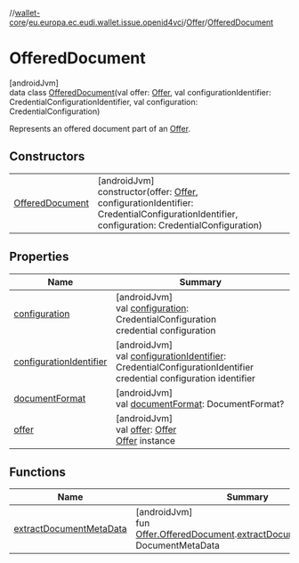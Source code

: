 //[wallet-core](../../../../index.md)/[eu.europa.ec.eudi.wallet.issue.openid4vci](../../index.md)/[Offer](../index.md)/[OfferedDocument](index.md)

# OfferedDocument

[androidJvm]\
data class [OfferedDocument](index.md)(val offer: [Offer](../index.md), val configurationIdentifier: CredentialConfigurationIdentifier, val configuration: CredentialConfiguration)

Represents an offered document part of an [Offer](../index.md).

## Constructors

| | |
|---|---|
| [OfferedDocument](-offered-document.md) | [androidJvm]<br>constructor(offer: [Offer](../index.md), configurationIdentifier: CredentialConfigurationIdentifier, configuration: CredentialConfiguration) |

## Properties

| Name | Summary |
|---|---|
| [configuration](configuration.md) | [androidJvm]<br>val [configuration](configuration.md): CredentialConfiguration<br>credential configuration |
| [configurationIdentifier](configuration-identifier.md) | [androidJvm]<br>val [configurationIdentifier](configuration-identifier.md): CredentialConfigurationIdentifier<br>credential configuration identifier |
| [documentFormat](document-format.md) | [androidJvm]<br>val [documentFormat](document-format.md): DocumentFormat? |
| [offer](offer.md) | [androidJvm]<br>val [offer](offer.md): [Offer](../index.md)<br>[Offer](../index.md) instance |

## Functions

| Name | Summary |
|---|---|
| [extractDocumentMetaData](../../../eu.europa.ec.eudi.wallet.issue.openid4vci.transformations/extract-document-meta-data.md) | [androidJvm]<br>fun [Offer.OfferedDocument](index.md).[extractDocumentMetaData](../../../eu.europa.ec.eudi.wallet.issue.openid4vci.transformations/extract-document-meta-data.md)(): DocumentMetaData |
